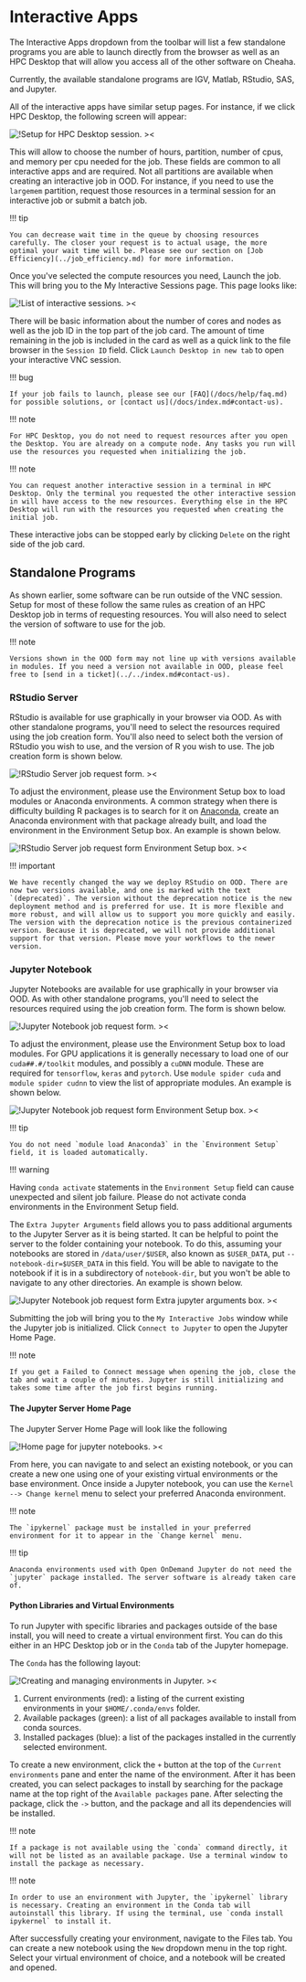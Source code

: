 # Interactive Apps

The Interactive Apps dropdown from the toolbar will list a few standalone programs you are able to launch directly from the browser as well as an HPC Desktop that will allow you access all of the other software on Cheaha.

Currently, the available standalone programs are IGV, Matlab, RStudio, SAS, and Jupyter.

All of the interactive apps have similar setup pages. For instance, if we click HPC Desktop, the following screen will appear:

![!Setup for HPC Desktop session. ><](images/ood_interactive_hpc_vnc.png)

This will allow to choose the number of hours, partition, number of cpus, and memory per cpu needed for the job. These fields are common to all interactive apps and are required. Not all partitions are available when creating an interactive job in OOD. For instance, if you need to use the `largemem` partition, request those resources in a terminal session for an interactive job or submit a batch job.

<!-- markdownlint-disable MD046 -->
!!! tip

    You can decrease wait time in the queue by choosing resources carefully. The closer your request is to actual usage, the more optimal your wait time will be. Please see our section on [Job Efficiency](../job_efficiency.md) for more information.
<!-- markdownlint-enable MD046 -->

Once you've selected the compute resources you need, Launch the job. This will bring you to the My Interactive Sessions page. This page looks like:

![!List of interactive sessions. ><](images/ood_interactive_sessions.png)

There will be basic information about the number of cores and nodes as well as the job ID in the top part of the job card. The amount of time remaining in the job is included in the card as well as a quick link to the file browser in the `Session ID` field. Click `Launch Desktop in new tab` to open your interactive VNC session.

<!-- markdownlint-disable MD046 -->
!!! bug

    If your job fails to launch, please see our [FAQ](/docs/help/faq.md) for possible solutions, or [contact us](/docs/index.md#contact-us).
<!-- markdownlint-enable MD046 -->

<!-- markdownlint-disable MD046 -->
!!! note

    For HPC Desktop, you do not need to request resources after you open the Desktop. You are already on a compute node. Any tasks you run will use the resources you requested when initializing the job.
<!-- markdownlint-enable MD046 -->

<!-- markdownlint-disable MD046 -->
!!! note

    You can request another interactive session in a terminal in HPC Desktop. Only the terminal you requested the other interactive session in will have access to the new resources. Everything else in the HPC Desktop will run with the resources you requested when creating the initial job.
<!-- markdownlint-enable MD046 -->

These interactive jobs can be stopped early by clicking `Delete` on the right side of the job card.

## Standalone Programs

As shown earlier, some software can be run outside of the VNC session. Setup for most of these follow the same rules as creation of an HPC Desktop job in terms of requesting resources. You will also need to select the version of software to use for the job.

<!-- markdownlint-disable MD046 -->
!!! note

    Versions shown in the OOD form may not line up with versions available in modules. If you need a version not available in OOD, please feel free to [send in a ticket](../../index.md#contact-us).
<!-- markdownlint-enable MD046 -->

### RStudio Server

RStudio is available for use graphically in your browser via OOD. As with other standalone programs, you'll need to select the resources required using the job creation form. You'll also need to select both the version of RStudio you wish to use, and the version of R you wish to use. The job creation form is shown below.

![!RStudio Server job request form. ><](images/ood_rstudio_server_form.png)

To adjust the environment, please use the Environment Setup box to load modules or Anaconda environments. A common strategy when there is difficulty building R packages is to search for it on [Anaconda](../conda.md), create an Anaconda environment with that package already built, and load the environment in the Environment Setup box. An example is shown below.

![!RStudio Server job request form Environment Setup box. ><](images/ood_rstudio_server_env_setup_box.png)

<!-- markdownlint-disable MD046 -->
!!! important

    We have recently changed the way we deploy RStudio on OOD. There are now two versions available, and one is marked with the text `(deprecated)`. The version without the deprecation notice is the new deployment method and is preferred for use. It is more flexible and more robust, and will allow us to support you more quickly and easily. The version with the deprecation notice is the previous containerized version. Because it is deprecated, we will not provide additional support for that version. Please move your workflows to the newer version.
<!-- markdownlint-disable MD046 -->

### Jupyter Notebook

Jupyter Notebooks are available for use graphically in your browser via OOD. As with other standalone programs, you'll need to select the resources required using the job creation form. The form is shown below.

![!Jupyter Notebook job request form. ><](images/ood_jupyter_notebook_form.png)

To adjust the environment, please use the Environment Setup box to load modules. For GPU applications it is generally necessary to load one of our `cuda##.#/toolkit` modules, and possibly a `cuDNN` module. These are required for `tensorflow`, `keras` and `pytorch`. Use `module spider cuda` and `module spider cudnn` to view the list of appropriate modules. An example is shown below.

![!Jupyter Notebook job request form Environment Setup box. ><](images/ood_jupyter_notebook_env_setup_box.png)

<!-- markdownlint-disable MD046 -->
!!! tip

    You do not need `module load Anaconda3` in the `Environment Setup` field, it is loaded automatically.
<!-- markdownlint-enable MD046 -->

<!-- markdownlint-disable MD046 -->
!!! warning

   Having `conda activate` statements in the `Environment Setup` field can cause unexpected and silent job failure. Please do not activate conda environments in the Environment Setup field.
<!-- markdownlint-enable MD046 -->

The `Extra Jupyter Arguments` field allows you to pass additional arguments to the Jupyter Server as it is being started. It can be helpful to point the server to the folder containing your notebook. To do this, assuming your notebooks are stored in `/data/user/$USER`, also known as `$USER_DATA`, put `--notebook-dir=$USER_DATA` in this field. You will be able to navigate to the notebook if it is in a subdirectory of `notebook-dir`, but you won't be able to navigate to any other directories. An example is shown below.

![!Jupyter Notebook job request form Extra jupyter arguments box. ><](images/ood_jupyter_notebook_extra_args_box.png)

Submitting the job will bring you to the `My Interactive Jobs` window while the Jupyter job is initialized. Click `Connect to Jupyter` to open the Jupyter Home Page.

<!-- markdownlint-disable MD046 -->
!!! note

    If you get a Failed to Connect message when opening the job, close the tab and wait a couple of minutes. Jupyter is still initializing and takes some time after the job first begins running.
<!-- markdownlint-enable MD046 -->

#### The Jupyter Server Home Page

The Jupyter Server Home Page will look like the following

![!Home page for jupyter notebooks. ><](images/ood_jupyter_notebook_home.png)

From here, you can navigate to and select an existing notebook, or you can create a new one using one of your existing virtual environments or the base environment. Once inside a Jupyter notebook, you can use the `Kernel --> Change kernel` menu to select your preferred Anaconda environment.

<!-- markdownlint-disable MD046 -->
!!! note

    The `ipykernel` package must be installed in your preferred environment for it to appear in the `Change kernel` menu.
<!-- markdownlint-enable MD046 -->

<!-- markdownlint-disable MD046 -->
!!! tip

    Anaconda environments used with Open OnDemand Jupyter do not need the `jupyter` package installed. The server software is already taken care of.
<!-- markdownlint-enable MD046 -->

#### Python Libraries and Virtual Environments

To run Jupyter with specific libraries and packages outside of the base install, you will need to create a virtual environment first. You can do this either in an HPC Desktop job or in the `Conda` tab of the Jupyter homepage.

The `Conda` has the following layout:

![!Creating and managing environments in Jupyter. ><](images/ood_jupyter_notebook_create_conda_env.png)

1. Current environments (red): a listing of the current existing environments in your `$HOME/.conda/envs` folder.
2. Available packages (green): a list of all packages available to install from conda sources.
3. Installed packages (blue): a list of the packages installed in the currently selected environment.

To create a new environment, click the `+` button at the top of the `Current environments` pane and enter the name of the environment. After it has been created, you can select packages to install by searching for the package name at the top right of the `Available packages` pane. After selecting the package, click the `->` button, and the package and all its dependencies will be installed.

<!-- markdownlint-disable MD046 -->
!!! note

    If a package is not available using the `conda` command directly, it will not be listed as an available package. Use a terminal window to install the package as necessary.
<!-- markdownlint-enable MD046 -->

<!-- markdownlint-disable MD046 -->
!!! note

    In order to use an environment with Jupyter, the `ipykernel` library is necessary. Creating an environment in the Conda tab will autoinstall this library. If using the terminal, use `conda install ipykernel` to install it.
<!-- markdownlint-enable MD046 -->

After successfully creating your environment, navigate to the Files tab. You can create a new notebook using the `New` dropdown menu in the top right. Select your virtual environment of choice, and a notebook will be created and opened.
